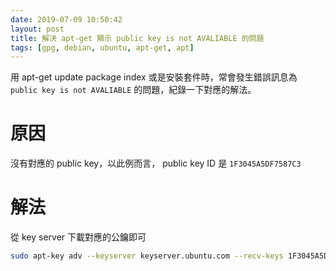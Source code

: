 ```yaml
---
date: 2019-07-09 10:50:42
layout: post
title: 解決 apt-get 顯示 public key is not AVALIABLE 的問題
tags: [gpg, debian, ubuntu, apt-get, apt]
---
```


用 apt-get update package index 或是安裝套件時，常會發生錯誤訊息為 `public key is not AVALIABLE`
的問題，紀錄一下對應的解法。

<!--more-->

# 原因
沒有對應的 public key，以此例而言， public key ID 是 `1F3045A5DF7587C3`

# 解法
從 key server 下載對應的公鑰即可

``` bash
sudo apt-key adv --keyserver keyserver.ubuntu.com --recv-keys 1F3045A5DF7587C3
```

